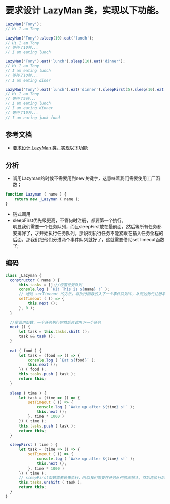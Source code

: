 # 要求设计 LazyMan 类，实现以下功能。
```js
LazyMan('Tony');
// Hi I am Tony

LazyMan('Tony').sleep(10).eat('lunch');
// Hi I am Tony
// 等待了10秒...
// I am eating lunch

LazyMan('Tony').eat('lunch').sleep(10).eat('dinner');
// Hi I am Tony
// I am eating lunch
// 等待了10秒...
// I am eating diner

LazyMan('Tony').eat('lunch').eat('dinner').sleepFirst(5).sleep(10).eat('junk food');
// Hi I am Tony
// 等待了5秒...
// I am eating lunch
// I am eating dinner
// 等待了10秒...
// I am eating junk food
```

## 参考文档
- [要求设计 LazyMan 类，实现以下功能](https://github.com/Advanced-Frontend/Daily-Interview-Question/issues/98)

## 分析
- 调用Lazyman的时候不需要用到new关键字，这意味着我们需要使用工厂函数；
```js
function Lazyman ( name ) {
    return new _Lazyman ( name );
}
```
- 链式调用
- sleepFirst优先级更高，不管何时注册，都要第一个执行。  
  明显我们需要一个任务队列，而且sleepFirst放在最前面，然后等所有任务都安排好了，才开始执行任务队列。那说明执行任务不能紧跟在插入任务全程的后面，那我们把他们分进两个事件队列就好了，这就需要借助setTimeout函数了;
  
## 编码
```js
class _Lazyman {
  constructor ( name ) {
      this.tasks = [];//设置任务队列
      console.log ( `Hi! This is ${name} !` );
      // 通过 setTimeout 的方法，将执行函数放入下一个事件队列中，从而达到先注册事件，后执行的目的
      setTimeout ( () => {
          this.next ();
      }, 0 );
  }
      
  //尾调用函数，一个任务执行完然后再调用下一个任务
  next () {
      let task = this.tasks.shift ();
      task && task ();
  }
  
  eat ( food ) {
      let task = (food => () => {
          console.log ( `Eat ${food}` );
          this.next ();
      }) ( food );
      this.tasks.push ( task );
      return this;
  }
  
  sleep ( time ) {
      let task = (time => () => {
          setTimeout ( () => {
              console.log ( `Wake up after ${time} s!` );
              this.next ();
          }, time * 1000 )
      }) ( time );
      this.tasks.push ( task );
      return this;
  }
  
  sleepFirst ( time ) {
      let task = (time => () => {
          setTimeout ( () => {
              console.log ( `Wake up after ${time} s!` );
              this.next ();
          }, time * 1000 )
      }) ( time );
      // sleepFirst函数需要最先执行，所以我们需要在任务队列前面放入，然后再执行后面的任务
      this.tasks.unshift ( task );
      return this;
  }
}
```
